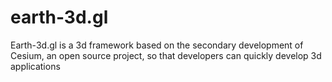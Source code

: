 # earth-3d.gl
Earth-3d.gl is a 3d framework based on the secondary development of Cesium, an open source project, so that developers can quickly develop 3d applications
